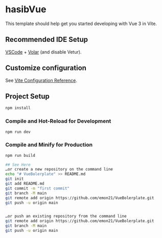 # hasibVue

This template should help get you started developing with Vue 3 in Vite.

## Recommended IDE Setup

[VSCode](https://code.visualstudio.com/) + [Volar](https://marketplace.visualstudio.com/items?itemName=Vue.volar) (and disable Vetur).

## Customize configuration

See [Vite Configuration Reference](https://vitejs.dev/config/).

## Project Setup

```sh
npm install
```

### Compile and Hot-Reload for Development

```sh
npm run dev
```

### Compile and Minify for Production

```sh
npm run build
```

```sh
## See Here
…or create a new repository on the command line
echo "# VueBolerplate" >> README.md
git init
git add README.md
git commit -m "first commit"
git branch -M main
git remote add origin https://github.com/emon21/VueBolerplate.git
git push -u origin main


…or push an existing repository from the command line
git remote add origin https://github.com/emon21/VueBolerplate.git
git branch -M main
git push -u origin main

```

